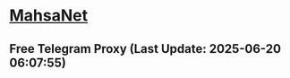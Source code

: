 
# [MahsaNet](https://t.me/mahsa_net)
## Free Telegram Proxy (Last Update: 2025-06-20 06:07:55)

    
